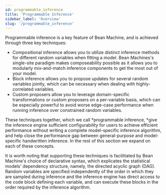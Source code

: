 ```yaml
---
id: programmable_inference
title: 'Programmable Inference'
sidebar_label: 'Overview'
slug: '/programmable_inference'
---
```


Programmable inference is a key feature of Bean Machine, and is achieved through three key techniques:
- Compositional inference allows you to utilize distinct inference methods for different random variables when fitting a model. Bean Machines's single-site paradigm makes composeability possible as it allows you to modularly mix-and-match inference components to get the most out of your model.
- Block inference allows you to propose updates for several random variables jointly, which can be necessary when dealing with highly-correlated variables.
- Custom proposers allow you to leverage domain-specific transformations or custom proposers on a per-variable basis, which can be especially powerful to avoid worse edge-case performance when running inference over constrained random variables.

These techniques together, which we call *programmable inference, *give the inference engine sufficient configurability for users to achieve efficient performance without writing a complete model-specific inference algorithm, and help close the performance gap between general-purpose and model-specific handwritten inference.  In the rest of this section we expand on each of these concepts.

It is worth noting that supporting these techniques is facilitiated by Bean Machine's choice of declarative syntax, which explicates the statistical models' dependency structure, namely, the directed acyclic graph (DAG). Random variables are specified independently of the order in which they are sampled during inference and the inference engine has direct access to the code block defining each variable, and can execute these blocks in the order required by the inference algorithm.
